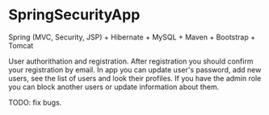 # SpringSecurityApp
Spring (MVC, Security, JSP) + Hibernate + MySQL + Maven + Bootstrap + Tomcat


User authorithation and registration. After registration you should confirm your registration by email.
In app you can update user's password, add new users, see the list of users and look their profiles.
If you have the admin role you can block another users or update information about them.

TODO: fix bugs.
